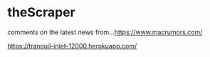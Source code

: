 # theScraper
comments on the latest news from...https://www.macrumors.com/

https://tranquil-inlet-12000.herokuapp.com/
